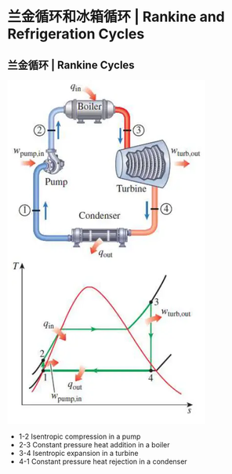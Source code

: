 # 兰金循环和冰箱循环 | Rankine and Refrigeration Cycles

## 兰金循环 | Rankine Cycles

![兰金循环图例](.兰金循环和冰箱循环/兰金循环图例.webp)

- 1-2 Isentropic compression in a pump
- 2-3 Constant pressure heat addition in a boiler
- 3-4 Isentropic expansion in a turbine
- 4-1 Constant pressure heat rejection in a condenser

